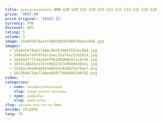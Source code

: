 ```yaml
---
title: อุ่นพวงมาลัยหนังสําหรับ BMW G30 G20 G31 G38 G32 G11 G12 G14 G15 G16 G29 G01 G02 G05 G06 G07 F90 F91 F92 M5 M8
price: '9697.40'
price_original: '16162.12'
currency: THB
discount: 40%
rating: 5
volume: 3
image: S5e045870a41f468c8b58708976b2ec06A.jpg
images:
  - S5e045870a41f468c8b58708976b2ec06A.jpg
  - S408e6e7adf0f42cdaec35af6a22c6281X.jpg
  - Sbe84df7f234a44ef9e100968e911cbfeE.jpg
  - S0fe11042be1747e9b02c67e9b06b363ev.jpg
  - S258ac3be8bd4443e8929c81bd25af6aeT.png
  - S8c50ab71de714bee869f76646067d8f02.png
video: ''
categories:
  - name: รถยนต์และรถจักรยานยนต์
    slug: รถยนต-และรถจ-กรยานยนต
  - name: แชสซีอะไหล่
    slug: แชสซ-อะไหล
slug: นพวงมาล-ยหน-งส-าหร-bmw
encode: oFcpEOe
lang: th
---
```

  